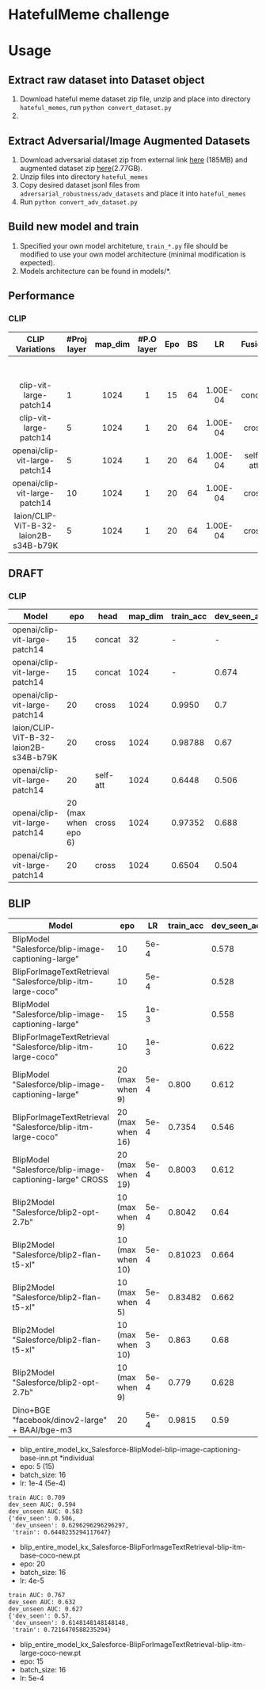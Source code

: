 # HatefulMeme challenge


# Usage
## Extract raw dataset into Dataset object
1. Download hateful meme dataset zip file, unzip and place into directory `hateful_memes`, run `python convert_dataset.py`
2. 
## Extract Adversarial/Image Augmented Datasets
   1. Download adversarial dataset zip from external link [here](https://drive.google.com/file/d/11DTJKmRSW8fKXxgbtqwDWEmLAAA2beyg/view?usp=drive_link) (185MB) and augmented dataset zip [here](https://drive.google.com/file/d/1-1eYLaY6-jjFl0weE6MnixEeqISqwGwS/view?usp=drive_link)(2.77GB).
   2. Unzip files into directory `hateful_memes`
   3. Copy desired dataset jsonl files from `adversarial_robustness/adv_datasets` and place it into `hateful_memes`
   4. Run `python convert_adv_dataset.py`

## Build new model and train
1. Specified your own model architeture, `train_*.py` file should be modified to use your own model architecture (minimal modification is expected).
2. Models architecture can be found in models/*.


## Performance
### CLIP
|            CLIP Variations            | #Proj layer | map_dim | #P.O layer | Epo | BS |    LR    |  Fusion  | Train ACC |    AUC   |            |           |             | ACC      |            |           |             | Model FP                                                                                |
|:-------------------------------------:|-------------|:-------:|:----------:|:---:|:--:|:--------:|:--------:|:---------:|:--------:|:----------:|:---------:|:-----------:|----------|------------|-----------|-------------|-----------------------------------------------------------------------------------------|
|                                       |             |         |            |     |    |          |          |           | Dev seen | Dev unseen | Test seen | Test unseen | Dev seen | Dev unseen | Test seen | Test unseen |                                                                                         |
| clip-vit-large-patch14                | 1           | 1024    | 1          | 15  | 64 | 1.00E-04 | concat   |     | 0.7658   | 0.755      | 0.7643    | 0.797       | 69.00%   | 70.20%     | 73.10%    | 73.30%      | clip_entire_model_added_sigmoid_gradclip.pt                                             |
| clip-vit-large-patch14                | 5           | 1024    | 1          | 20  | 64 | 1.00E-04 | cross    | 99.50%    | 0.8276   | 0.8113     | 0.834     | 0.824       | 69.60%   | 75.70%     | 72.90%    | 75.60%      | clip_entire_model_added_sigmoid_gradclip-cross.pt                                       |
| openai/clip-vit-large-patch14         | 5           | 1024    | 1          | 20  | 64 | 1.00E-04 | self-att | 64.48%   | 0.4927   | 0.5291     | 0.505     | 0.51        | 50.60%   | 63.00%     | 51.00%    | 63.50%      | clip_entire_model_added_sigmoid_gradclip-att-layer5.pt                                  |
| openai/clip-vit-large-patch14         | 10          | 1024    | 1          | 20  | 64 | 1.00E-04 | cross    | 97.35%    | 781      | 0.765      | 0.785     | 0.766       | 69.20%   | 73.90%     | 69.60%    | 73.30%      | clip_entire_model_added_sigmoid_gradclip-cross-layer10.pt                               |
| laion/CLIP-ViT-B-32-laion2B-s34B-b79K | 5           | 1024    | 1          | 20  | 64 | 1.00E-04 | cross    | 98.79%    | 0.7539   | 0.7381     | 0.769     | 0.766       | 67.00%   | 69.10%     | 69.10%    | 73.30%      | clip_entire_model_added_sigmoid_gradclip_laion-CLIP-ViT-B-32-laion2B-s34B-b79K-cross.pt |


## DRAFT
### CLIP
| Model    |  epo | head | map_dim | train_acc | dev_seen_acc | dev_seen_auc | dev_unseen_auc | Filename | batch_size | LR | layer |
| -------- |  ------- | ------- | ------- | ------- | ------- | ------- | ------- | ------- | ------- | ------- |------- |
| openai/clip-vit-large-patch14  |    15 | concat | 32 |  - | - | 0.652 |0.760 |  clip_entire_model_added_sigmoid_gradclip.pt | 16 | 1e-4 | 1 |
| openai/clip-vit-large-patch14  |    15 | concat | 1024 | - |0.674 | 0.772 | 0.7643 | clip_entire_model_added_sigmoid_gradclip.pt | 64 | 1e-4 | 1 |
| openai/clip-vit-large-patch14  |  20 | cross | 1024 | 0.9950 | 0.7 | 0.8278 | 0.811 | clip_entire_model_added_sigmoid_gradclip-cross.pt | 64 | 1e-4 | 5 |
| laion/CLIP-ViT-B-32-laion2B-s34B-b79K  |   20 | cross | 1024 | 0.98788 | 0.67 | 0.7594 | 0.745 | clip_entire_model_added_sigmoid_gradclip_laion-CLIP-ViT-B-32-laion2B-s34B-b79K-cross.pt | 64 | 1e-4 | 5 |
| openai/clip-vit-large-patch14  |  20 | self-att | 1024 | 0.6448 | 0.506 | 0.538 | 0.5145 | clip_entire_model_added_sigmoid_gradclip-att-layer5.pt | 64 | 1e-4 | 5 |
| openai/clip-vit-large-patch14  |  20 (max when epo 6) | cross | 1024 | 0.97352 | 0.688 | 0.7825 | 0.76997 | clip_entire_model_added_sigmoid_gradclip-cross-layer10.pt | 64 | 1e-4 | 10 |
| openai/clip-vit-large-patch14  |  20 | cross | 1024 | 0.6504 | 0.504 | 0.54513 |  | clip_entire_model_added_sigmoid_gradclip-cross-unfreeze-last-block.pt | 8 | 1e-4 | 5 |


## BLIP
| Model    | epo | LR | train_acc| dev_seen_acc | dev_seen_auc | dev_unseen_auc | Filename | batch_size |
| -------- | -------  | ------- | ------- | ------- | ------- | ------- | ------- | ------- | 
| BlipModel "Salesforce/blip-image-captioning-large" |  10 | 5e-4 | | 0.578 | 0.6348 | 0.635 | blip_entire_model_kx_Salesforce-BlipModel-blip-image-captioning-large-inn.pt | 16 |
| BlipForImageTextRetrieval "Salesforce/blip-itm-large-coco" |  10 | 5e-4 |  | 0.528 | 0.6875 | 0.6718 | blip_entire_model_kx_Salesforce-BlipForImageTextRetrieval-blip-itm-large-coco-new.pt | 16 |
| BlipModel "Salesforce/blip-image-captioning-large" |  15 | 1e-3 |  | 0.558 | 0.6348 | 0.61619 | blip_entire_model_kx_Salesforce-BlipModel-blip-image-captioning-large-inn-LR-EPO.pt | 16 |
| BlipForImageTextRetrieval "Salesforce/blip-itm-large-coco" |  10 | 1e-3 | | 0.622 | 0.6495 | 0.6718 | blip_entire_model_kx_Salesforce-BlipForImageTextRetrieval-blip-itm-large-coco-new-LR-EPO.pt | 16 |
| BlipModel "Salesforce/blip-image-captioning-large" |  20 (max when 9) | 5e-4 | 0.800 | 0.612 | 0.6469 | 0.6379 | blip_entire_model_kx_Salesforce-BlipModel-blip-image-captioning-large-inn-LR-EPO.pt | 16 |
| BlipForImageTextRetrieval "Salesforce/blip-itm-large-coco" |  20 (max when 16) | 5e-4  | 0.7354 |0.546 | 0.6999 | 0.6908 | blip_entire_model_kx_Salesforce-BlipForImageTextRetrieval-blip-itm-large-coco-new-LR-EPO.pt | 16 |
| BlipModel "Salesforce/blip-image-captioning-large" CROSS |  20 (max when 19) | 5e-4 | 0.8003 | 0.612 | 0.6469 | 0.6289 | blip_entire_model_kx_Salesforce-BlipModel-blip-image-captioning-large-inn-cross.pt | 16 |
| Blip2Model "Salesforce/blip2-opt-2.7b" |  10 (max when 9) | 5e-4 | 0.8042 | 0.64 | 0.740 | 0.7266 | blip_entire_model_kx_Salesforce-BlipModel-blip2-inn-concat.pt | 8 |
| Blip2Model "Salesforce/blip2-flan-t5-xl" |  10 (max when 10) | 5e-4 | 0.81023 | 0.664 | 0.7371 | 0.7228 | blip_entire_model_kx_Salesforce-BlipModel-blip2-flan-t5-xlinn-concat.pt | 8 |
| Blip2Model "Salesforce/blip2-flan-t5-xl" |  10 (max when 5) | 5e-4 | 0.83482 | 0.662 | 0.7438 | 0.724 | blip_entire_model_kx_Salesforce-BlipModel-blip2-flan-t5-xlinn-concat-layer5.pt | 8 |
| Blip2Model "Salesforce/blip2-flan-t5-xl" |  10 (max when 10) | 5e-3 | 0.863 | 0.68 | 0.7318 | 0.72669 | blip_entire_model_kx_Salesforce-BlipModel-blip2-flan-t5-xlinn-concat-layer5-LR-5e-3.pt | 8 |
| Blip2Model "Salesforce/blip2-opt-2.7b" |  10 (max when 9) | 5e-4 | 0.779 | 0.628 | 0.7287 | 0.7155 | blip_entire_model_kx_Salesforce-BlipModel-blip2-inn-concat-epo30.pt | 8 |
| Dino+BGE "facebook/dinov2-large" + BAAI/bge-m3 |  20 | 5e-4 | 0.9815 | 0.59 | 0.6067 | 0.622 | dino_large_bge.pt | 32 |

- blip_entire_model_kx_Salesforce-BlipModel-blip-image-captioning-base-inn.pt *individual
- epo: 5 (15)
- batch_size: 16
- lr: 1e-4 (5e-4)
```
train AUC: 0.709
dev_seen AUC: 0.594
dev_unseen AUC: 0.583
{'dev_seen': 0.506,
 'dev_unseen': 0.6296296296296297,
 'train': 0.6448235294117647}
```

- blip_entire_model_kx_Salesforce-BlipForImageTextRetrieval-blip-itm-base-coco-new.pt
- epo: 20
- batch_size: 16
- lr: 4e-5
```
train AUC: 0.767
dev_seen AUC: 0.632
dev_unseen AUC: 0.627
{'dev_seen': 0.57,
 'dev_unseen': 0.6148148148148148,
 'train': 0.7216470588235294}
```

- blip_entire_model_kx_Salesforce-BlipForImageTextRetrieval-blip-itm-large-coco-new.pt
- epo: 15
- batch_size: 16
- lr: 5e-4
```

```

